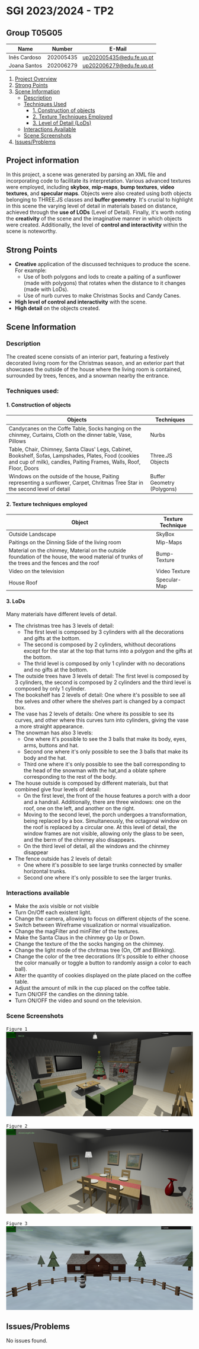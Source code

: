 # SGI 2023/2024 - TP2

## Group T05G05
| Name             | Number    | E-Mail             |
| ---------------- | --------- | ------------------ |
| Inês Cardoso         | 202005435 | up202005435@edu.fe.up.pt                |
| Joana Santos         | 202006279 | up202006279@edu.fe.up.pt                |


1. [Project Overview](#project-overview)
2. [Strong Points](#strong-points)
3. [Scene Information](#scene-information)
   - [Description](#scene-description)
   - [Techniques Used](#scene-techniques-used)
      - [1. Construction of objects](#1-construction-of-objects)
      - [2. Texture Techniques Employed](#2-texture-techniques-employed)
      - [3. Level of Detail (LoDs)](#3-lods)
    - [Interactions Available](#interactions-available)
    - [Scene Screenshots](#scene-screenshots)
4. [Issues/Problems](#issues-problems)

## Project information


In this project, a scene was generated by parsing an XML file and incorporating code to facilitate its interpretation. Various advanced textures were employed, including **skybox**, **mip-maps**, **bump textures**, **video textures**, and **specular maps**.
Objects were also created using both objects belonging to THREE.JS classes and **buffer geometry**. It's crucial to highlight in this scene the varying level of detail in materials based on distance, achieved through the **use of LODs** (Level of Detail).
Finally, it's worth noting the **creativity** of the scene and the imaginative manner in which objects were created. Additionally, the level of **control and interactivity** within the scene is noteworthy.


## Strong Points
* **Creative** application of the discussed techniques to produce the scene. For example:
    * Use of both polygons and lods to create a paiting of a sunflower (made with polygons) that rotates when the distance to it changes (made with LoDs).
    * Use of nurb curves to make Christmas Socks and Candy Canes.
* **High level of control and interactivity** with the scene.
* **High detail** on the objects created.


## Scene Information

### Description
The created scene consists of an interior part, featuring a festively decorated living room for the Christmas season, and an exterior part that showcases the outside of the house where the living room is contained, surrounded by trees, fences, and a snowman nearby the entrance.


### Techniques used:

#### 1. Construction of objects

| Objects | Techniques |
| -------- | -------- | 
| Candycanes on the Coffe Table, Socks hanging on the chinmey, Curtains, Cloth on the dinner table, Vase, Pillows  | Nurbs     | 
| Table, Chair, Chimney, Santa Claus' Legs, Cabinet, Bookshelf, Sofas, Lampshades, Plates, Food (cookies and cup of milk), candles, Paiting Frames, Walls, Roof, Floor, Doors | Three.JS Objects    | 
| Windows on the outside of the house, Paiting representing a sunflower, Carpet, Chritmas Tree Star in the second level of detail   | Buffer Geometry (Polygons)    | 

#### 2. Texture techniques employed

| Object | Texture Technique |
| -------- | -------- | 
| Outside Landscape   | SkyBox    | 
| Paitings on the Dinning Side of the living room  | Mip-Maps
| Material on the chinmey, Material on the outside foundation of the house, the wood material of trunks of the trees and the fences and the roof | Bump-Texture   | 
| Video on the television | Video Texture   | 
| House Roof | Specular-Map   | 


#### 3. LoDs

Many materials have different levels of detail.

* The christmas tree has 3 levels of detail:
    * The first level is composed by 3 cylinders with all the decorations and gifts at the bottom. 
    * The second is composed by 2 cylinders, whithout decorations except for the star at the top that turns into a polygon and the gifts at the bottom.
    * The thrid level is composed by only 1 cylinder with no decorations and no gifts at the bottom.
* The outside trees have 3 levels of detail: The first level is composed by 3 cylinders, the second is composed by 2 cylinders and the third level is composed by only 1 cylinder.
* The bookshelf has 2 levels of detail: One where it's possible to see all the selves and other where the shelves part is changed by a compact box.
* The vase has 2 levels of details: One where its possible to see its curves, and other where this curves turn into cylinders, giving the vase a more straight appearance.
* The snowman has also 3 levels:
    * One where it's possible to see the 3 balls that make its body, eyes, arms, buttons and hat.
    * Second one where it's only possible to see the 3 balls that make its body and the hat.
    * Third one where it's only possible to see the ball corresponding to the head of the snowman with the hat,and a oblate sphere corresponding to the rest of the body.
* The house outside is composed by different materials, but that combined give four levels of detail:
    * On the first level, the front of the house features a porch with a door and a handrail. Additionally, there are three windows: one on the roof, one on the left, and another on the right.
    * Moving to the second level, the porch undergoes a transformation, being replaced by a box. Simultaneously, the octagonal window on the roof is replaced by a circular one. At this level of detail, the window frames are not visible, allowing only the glass to be seen, and the berm of the chinmey also disappears.
    * On the third level of detail, all the windows and the chinmey disappear
* The fence outside has 2 levels of detail:
    * One where it's possible to see large trunks connected by smaller horizontal trunks.
    * Second one where it's only possible to see the larger trunks.


### Interactions available

* Make the axis visible or not visible
* Turn On/Off each existent light.
* Change the camera, allowing to focus on different objects of the scene.
* Switch between Wireframe visualization or normal visualization.
* Change the magFilter and minFilter of the textures.
* Make the Santa Claus in the chinmey go Up or Down.
* Change the texture of the the socks hanging on the chimney.
* Change the light mode of the chritmas tree (On, Off and Blinking).
* Change the color of the tree decorations (It's possible to either choose the color manually or toggle a button to randomly assign a color to each ball).
* Alter the quantity of cookies displayed on the plate placed on the coffee table.
* Adjust the amount of milk in the cup placed on the coffee table.
* Turn ON/OFF the candles on the dinning table.
* Turn ON/OFF the video and sound on the television.

### Scene Screenshots


`Figure 1 `
![](https://github.com/Joanaigs/SGI-2023-2024/blob/main/tp2/screenshots/television_side.png)

`Figure 2 `
![](https://github.com/Joanaigs/SGI-2023-2024/blob/main/tp2/screenshots/dining_side.png)

`Figure 3 `
![](https://github.com/Joanaigs/SGI-2023-2024/blob/main/tp2/screenshots/house_outside.png)

## Issues/Problems
No issues found.



